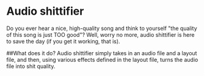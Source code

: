# Audio shittifier
Do you ever hear a nice, high-quality song and think to yourself "the quality of this song is just TOO good"?
Well, worry no more, audio shittifier is here to save the day (if you get it working, that is).

##What does it do?
Audio shittifier simply takes in an audio file and a layout file, and then, using various effects defined in the layout file, turns the audio file into shit quality.
